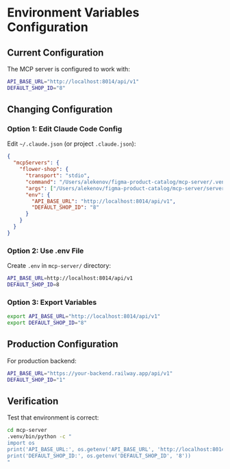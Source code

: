 # Environment Variables Configuration

## Current Configuration

The MCP server is configured to work with:

```bash
API_BASE_URL="http://localhost:8014/api/v1"
DEFAULT_SHOP_ID="8"
```

## Changing Configuration

### Option 1: Edit Claude Code Config

Edit `~/.claude.json` (or project `.claude.json`):

```json
{
  "mcpServers": {
    "flower-shop": {
      "transport": "stdio",
      "command": "/Users/alekenov/figma-product-catalog/mcp-server/.venv/bin/python",
      "args": ["/Users/alekenov/figma-product-catalog/mcp-server/server.py"],
      "env": {
        "API_BASE_URL": "http://localhost:8014/api/v1",
        "DEFAULT_SHOP_ID": "8"
      }
    }
  }
}
```

### Option 2: Use .env File

Create `.env` in `mcp-server/` directory:

```bash
API_BASE_URL=http://localhost:8014/api/v1
DEFAULT_SHOP_ID=8
```

### Option 3: Export Variables

```bash
export API_BASE_URL="http://localhost:8014/api/v1"
export DEFAULT_SHOP_ID="8"
```

## Production Configuration

For production backend:

```bash
API_BASE_URL="https://your-backend.railway.app/api/v1"
DEFAULT_SHOP_ID="1"
```

## Verification

Test that environment is correct:

```bash
cd mcp-server
.venv/bin/python -c "
import os
print('API_BASE_URL:', os.getenv('API_BASE_URL', 'http://localhost:8014/api/v1'))
print('DEFAULT_SHOP_ID:', os.getenv('DEFAULT_SHOP_ID', '8'))
"
```
